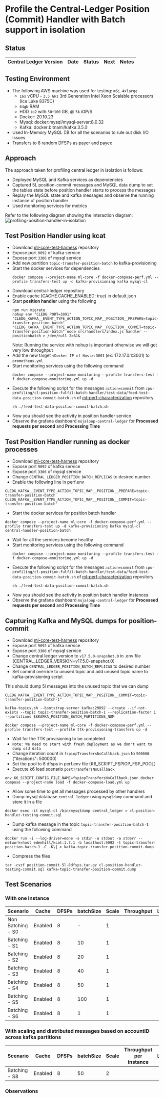 # Profile the Central-Ledger Position (Commit) Handler with Batch support in isolation

## Status

| Central Ledger Version |  Date  | Status  | Next  | Notes  |
|---|---|---|---|---|


## Testing Environment
- The following AWS machine was used for testing: `m6i.4xlarge`
  - `16x` vCPU - `3.5 GHz` 3rd Generation Intel Xeon Scalable processors (Ice Lake 8375C)
  - `64gb` RAM
  - HDD `io2` with `50`-`100` GB, @ `5k` iOP/S
  - Docker: 20.10.23
  - Mysql: docker:mysql/mysql-server:8.0.32
  - Kafka: docker:bitnami/kafka:3.5.0
- Used In-Memory MySQL DB for all the scenarios to rule out disk I/O issues
- Transfers to 8 random DFSPs as payer and payee

## Approach
The approach taken for profiling central ledger in isolation is follows:
- Deployed MySQL and Kafka services as dependencies
- Captured 5L position-commit messages and MySQL data dump to set the tables state before position handler starts to process the messages
- Replay the MySQL state and kafka messages and observe the running instance of position handler
- Used monitoring services for metrics

Refer to the following diagram showing the interaction diagram:
![profiling-position-handler-in-isolation](assets/images/profiling-position-handler-in-isolation.drawio.png)

## Test Position Handler using kcat
- Download [ml-core-test-harness](https://github.com/mojaloop/ml-core-test-harness) repository
- Expose port `9092` of kafka service
- Expose port `3306` of mysql service
- Add new partition `topic-transfer-position-batch` to kafka-provisioning
- Start the docker services for dependencies
  ```
  docker compose --project-name ml-core -f docker-compose-perf.yml --profile transfers-test up -d kafka-provisioning kafka mysql-cl
  ```
- Download central-ledger repository
- Enable cache (CACHE.CACHE_ENABLED: true) in default.json
- Start **position handler** using the following
  ```
  npm run migrate
  nohup env "CLEDG_PORT=3001" "CLEDG_KAFKA__EVENT_TYPE_ACTION_TOPIC_MAP__POSITION__PREPARE=topic-transfer-position-batch" "CLEDG_KAFKA__EVENT_TYPE_ACTION_TOPIC_MAP__POSITION__COMMIT=topic-transfer-position-batch" node src/handlers/index.js handler --positionbatch > /dev/null 2>&1&
  ```
  Note: Running the service with nohup is important otherwise we will get very low throughput
- Add the new target `<Docker IP of Host>:3001` (ex: 172.17.0.1:3001) to `prometheus.yml`
- Start monitoring services using the following command
  ```
  docker compose --project-name monitoring --profile transfers-test -f docker-compose-monitoring.yml up -d
  ```
- Execute the following script for the messages `action=commit` from `cpu-profiling/cl-position-fulfil-batch-handler/test-data/feed-test-data-position-commit-batch.sh` of [ml-perf-characterization](https://github.com/mojaloop/ml-perf-characterization.git) repository.
  ```
  sh ./feed-test-data-position-commit-batch.sh
  ```
- Now you should see the activity in position handler service
- Observe the grafana dashboard `mojaloop-central-ledger` for **Processed requests per second** and **Processing Time**

## Test Position Handler running as docker processes
- Download [ml-core-test-harness](https://github.com/mojaloop/ml-core-test-harness) repository
- Expose port `9092` of kafka service
- Expose port `3306` of mysql service
- Change `CENTRAL_LEDGER_POSITION_BATCH_REPLICAS` to desired number
- Enable the following line in perf.env
```
CLEDG_KAFKA__EVENT_TYPE_ACTION_TOPIC_MAP__POSITION__PREPARE=topic-transfer-position-batch
CLEDG_KAFKA__EVENT_TYPE_ACTION_TOPIC_MAP__POSITION__COMMIT=topic-transfer-position-batch"
```
- Start the docker services for position batch handler
```
docker compose --project-name ml-core -f docker-compose-perf.yml --profile transfers-test up -d kafka-provisioning kafka mysql-cl central-handler-position-batch
```
- Wait for all the services become healthy
- Start monitoring services using the following command
  ```
  docker compose --project-name monitoring --profile transfers-test -f docker-compose-monitoring.yml up -d
  ```
- Execute the following script for the messages `action=commit` from `cpu-profiling/cl-position-fulfil-batch-handler/test-data/feed-test-data-position-commit-batch.sh` of [ml-perf-characterization](https://github.com/mojaloop/ml-perf-characterization.git) repository
  ```
  sh ./feed-test-data-position-commit-batch.sh
  ```
- Now you should see the activity in position batch handler instances
- Observe the grafana dashboard `mojaloop-central-ledger` for **Processed requests per second** and **Processing Time**

## Capturing Kafka and MySQL dumps for position-commit
- Download [ml-core-test-harness](https://github.com/mojaloop/ml-core-test-harness) repository
- Expose port `9092` of kafka service
- Expose port `3306` of mysql service
- Change central ledger version to `v17.5.0-snapshot.0` in .env file (CENTRAL_LEDGER_VERSION=v17.5.0-snapshot.0)
- Change `CENTRAL_LEDGER_POSITION_BATCH_REPLICAS` to desired number
- Set commit override to unused topic and add unused topic name to kafka-provisioning script

This should dump 5l messages into the unused topic that we can dump
```
CLEDG_KAFKA__EVENT_TYPE_ACTION_TOPIC_MAP__POSITION__COMMIT=topic-transfer-position-batch-1"
```
```
kafka-topics.sh --bootstrap-server kafka:29092 --create --if-not-exists --topic topic-transfer-position-batch-1 --replication-factor 1 --partitions $$KAFKA_POSITION_BATCH_PARTITIONS_NUM
```
```
docker compose --project-name ml-core -f docker-compose-perf.yml --profile transfers-test --profile ttk-provisioning-transfers up -d
```
- Wait for the TTK provisioning to be completed
- `Note: We need to start with fresh deployment as we don't want to dump old data`
- Change iteration count in `fspiopTransfersNoCallback.json` to `500000` ("iterations": 500000)
- Set the pool to 8 dfsps in perf.env file (K6_SCRIPT_FSPIOP_FSP_POOL)
- Execute k6 load scenario `postTransfersNoCallback`
```
env K6_SCRIPT_CONFIG_FILE_NAME=fspiopTransfersNoCallback.json docker compose --project-name load -f docker-compose-load.yml up
```
- Allow some time to get all messages processed by other handlers
- Dump mysql database `central_ledger` using `mysqldump` command and store it in a file
```
docker exec -it mysql-cl /bin/mysqldump central_ledger > cl-position-handler-testing-commit.sql
```
- Dump kafka message in the topic `topic-transfer-position-batch-1` using the following command
```
docker run -i --log-driver=none -a stdin -a stdout -a stderr --network=host edenhill/kcat:1.7.1 -b localhost:9092 -t topic-transfer-position-batch-1 -C -K\| > kafka-topic-transfer-position-commit.dump
```
- Compress the files
```
tar -cvzf position-commit-5l-8dfsps.tar.gz cl-position-handler-testing-commit.sql kafka-topic-transfer-position-commit.dump
```

## Test Scenarios

### With one instance

| Scenario           | Cache    | DFSPs   | batchSize | Scale   | Throughput   | Latency  |
|--------------------|----------|---------|-----------|---------|--------------|----------|
| Non Batching - S0  | Enabled  | 8       | -         | 1       |     |    |
| Batching - S1     | Enabled  | 8       | 10        | 1       |     |    |
| Batching - S2     | Enabled  | 8       | 20        | 1       |   |    |
| Batching - S3     | Enabled  | 8       | 40        | 1       |   |    |
| Batching - S4     | Enabled  | 8       | 50        | 1       |   |    |
| Batching - S5     | Enabled  | 8       | 100       | 1       |   |    |
| Batching - S6     | Enabled  | 8       | 1         | 1       |     |    |

### With scaling and distributed messages based on accountID across kafka partitions

| Scenario           | Cache    | DFSPs   | batchSize | Scale   | Throughput per instance | Latency  |
|--------------------|----------|---------|-----------|---------|-------------------------|----------|
| Batching - S8     | Enabled  | 8       | 50        | 2       |              |    |


### Observations

